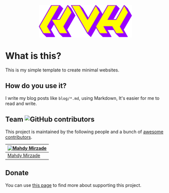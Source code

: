 <!---------------KVH----------------
Title: Kaveh | Home Page
Description: This is about Kaveh.
----------------------------------->

<div style="text-align: center;"><img src="./logo.png"></div>

# What is this?
This is my simple template to create minimal websites.

## How do you use it?
I write my blog posts like `blog/*.md`, using Markdown, It's easier for me to read and write.

## Team ![GitHub contributors](https://img.shields.io/github/contributors/mahdymirzade/gip)
This project is maintained by the following people and a bunch of [awesome contributors](https://github.com/MahdyMirzade/gip/graphs/contributors).

| [![Mahdy Mirzade](https://github.com/mahdymirzade.png?size=100)](https://github.com/mahdymirzade) |
| --- |
| [Mahdy Mirzade](https://github.com/mahdymirzade) |

## Donate
You can use [this page](https://git.io/JB2BO) to find more about supporting this project.
